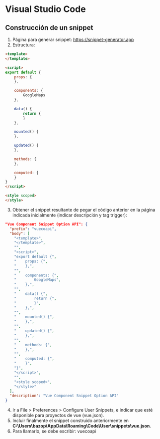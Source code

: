 # Visual Studio Code

## Construcción de un snippet
1. Página para generar snippet: https://snippet-generator.app
2. Estructura:
```html
<template>
</template>

<script>
export default {
    props: {
    },

    components: {
        GoogleMaps
    },

    data() {
        return {
        }
    },

    mounted() {
    },

    updated() {
    },

    methods: {
    },

    computed: {
    }
}
</script>

<style scoped>
</style>
```
3. Obtener el snippet resultante de pegar el código anterior en la página indicada inicialmente (indicar descripción y tag trigger):
```json
"Vue Component Snippet Option API": {
  "prefix": "vuecoapi",
  "body": [
    "<template>",
    "</template>",
    "",
    "<script>",
    "export default {",
    "    props: {",
    "    },",
    "",
    "    components: {",
    "        GoogleMaps",
    "    },",
    "",
    "    data() {",
    "        return {",
    "        }",
    "    },",
    "",
    "    mounted() {",
    "    },",
    "",
    "    updated() {",
    "    },",
    "",
    "    methods: {",
    "    },",
    "",
    "    computed: {",
    "    }",
    "}",
    "</script>",
    "",
    "<style scoped>",
    "</style>"
  ],
  "description": "Vue Component Snippet Option API"
}
```
4. Ir a File > Preferences > Configure User Snippets, e indicar que esté disponible para proyectos de vue (vue.json).
5. Incluir finalmente el snippet construido anteriormente en **C:\Users\bazop\AppData\Roaming\Code\User\snippets\vue.json**.
6. Para llamarlo, se debe escribir: vuecoapi